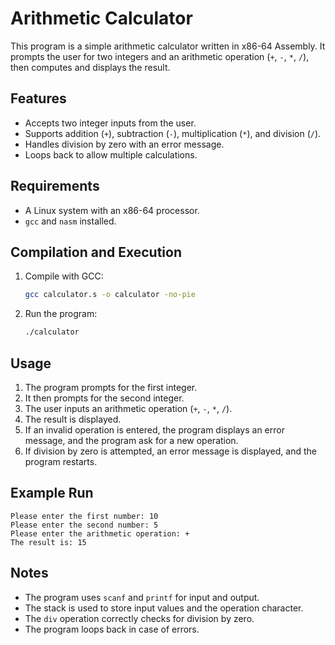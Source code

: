 # Arithmetic Calculator

This program is a simple arithmetic calculator written in x86-64 Assembly. It prompts the user for two integers and an arithmetic operation (`+`, `-`, `*`, `/`), then computes and displays the result.

## Features
- Accepts two integer inputs from the user.
- Supports addition (`+`), subtraction (`-`), multiplication (`*`), and division (`/`).
- Handles division by zero with an error message.
- Loops back to allow multiple calculations.

## Requirements
- A Linux system with an x86-64 processor.
- `gcc` and `nasm` installed.

## Compilation and Execution
1. Compile with GCC:
   ```sh
   gcc calculator.s -o calculator -no-pie
   ```
2. Run the program:
   ```sh
   ./calculator
   ```

## Usage
1. The program prompts for the first integer.
2. It then prompts for the second integer.
3. The user inputs an arithmetic operation (`+`, `-`, `*`, `/`).
4. The result is displayed.
5. If an invalid operation is entered, the program displays an error message, and the program ask for a new operation.
6. If division by zero is attempted, an error message is displayed, and the program restarts.

## Example Run
```
Please enter the first number: 10
Please enter the second number: 5
Please enter the arithmetic operation: +
The result is: 15
```

## Notes
- The program uses `scanf` and `printf` for input and output.
- The stack is used to store input values and the operation character.
- The `div` operation correctly checks for division by zero.
- The program loops back in case of errors.


